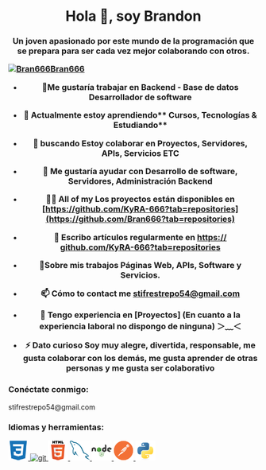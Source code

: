 <h1 align="center">Hola 👋, soy Brandon</h1>
<h3 align="center">Un joven apasionado por este mundo de la programación que se prepara para ser cada vez mejor colaborando con otros.</ h3>

<p align="left"> <a href="https://github.com/ryo-ma/github-profile-tropic"><img width="40px" height="40" src="https://avatars.githubusercontent.com/u/119646986?s=400&u=5a4c27bc557d874dabe5a00fd827d5a333376db9&v=4" alt="Bran666" />Bran666</a> </p>

- 🔭Me gustaría trabajar en **Backend - Base de datos Desarrollador de software**

- 🌱 Actualmente estoy aprendiendo** Cursos, Tecnologías & Estudiando**

- 👯 buscando Estoy colaborar en **Proyectos, Servidores, APIs, Servicios ETC**

- 🤝 Me gustaría ayudar con **Desarrollo de software, Servidores, Administración Backend**

- 👨‍💻 All of my Los proyectos están disponibles en [https://github.com/KyRA-666?tab=repositories](https://github.com/Bran666?tab=repositories)

- 📝 Escribo artículos regularmente en [https:// github.com/KyRA-666?tab=repositories](https://github.com/Bran666?tab=repositories)

- 💬Sobre mis trabajos **Páginas Web, APIs, Software y Servicios.**

- 📫 Cómo to contact me **stifrestrepo54@gmail.com**

- 📄 Tengo experiencia en [Proyectos] (En cuanto a la experiencia laboral no dispongo de ninguna) ＞﹏＜

- ⚡ Dato curioso **Soy muy alegre, divertida, responsable, me gusta colaborar con los demás, me gusta aprender de otras personas y me gusta ser colaborativo**

<h3 align="left">Conéctate conmigo:</h3>
<p align="left" > stifrestrepo54@gmail.com
</p>

<h3 align="left">Idiomas y herramientas:</h3>
<p align="left"> <a href="https://www.w3schools.com/css/" target="_blank" rel="noreferrer"> <img src="https://github.com/devicons/devicon/blob/6910f0503efdd315c8f9b858234310c06e04d9c0/icons/css3/css3-plain.svg#L1" alt="css3" width="40" height="40"/> </a> <a href="https:// git-scm.com/" target="_blank" rel="noreferrer"> <img src="https://www.vectorlogo.zone/logos/git-scm/git-scm-icon.svg" alt=" git" width="40" height="40"/> </a> <a href="https://www.w3.org/html/" target="_blank" rel="noreferrer"> <img src ="https://raw.githubusercontent.com/devicons/devicon/master/icons/html5/html5-original-wordmark.svg" alt="html5" width="40" height="40"/> </a > <a href="https://www.mysql.com/" target="_blank" rel="noreferrer"> <img src="https://github.com/devicons/devicon/blob/6910f0503efdd315c8f9b858234310c06e04d9c0/icons/mysql/mysql-original.svg#L1" alt="mysql" width="40" height="40"/> </a> <a href="https://nodejs.org" target="_blank" rel="noreferrer"> <img src="https://raw.githubusercontent.com/devicons/devicon/master/icons/nodejs/nodejs-original-wordmark.svg" alt="nodejs" width="40" height ="40"/> </a> <a href="https://postman.com" target="_blank" rel="noreferrer"> <img src="https://github.com/devicons/devicon/blob/6910f0503efdd315c8f9b858234310c06e04d9c0/icons/postman/postman-original.svg#L3" alt="cartero" width="40" height="40"/> </a> <a href="https://www.python.org" target="_blank" rel="noreferrer"> <img src="https://github.com/devicons/devicon/blob/6910f0503efdd315c8f9b858234310c06e04d9c0/icons/python/python-original.svg#L1" alt="python" width="40" height=" 40"/> </a> </p>
